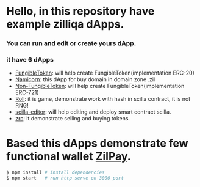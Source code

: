 # Hello, in this repository have example zilliqa dApps.
### You can run and edit or create yours dApp.
### it have 6 dApps
 * [FungibleToken](https://github.com/lich666dead/zilliqa-dApps/public/fungibletoken): will help create FungibleToken(implementation ERC-20)
 * [Namicorn](https://github.com/lich666dead/zilliqa-dApps/public/namicorn): this dApp for buy domain in domain zone .zil
 * [Non-FungibleToken](https://github.com/lich666dead/zilliqa-dApps/public/nonfungibletoken): will help create FungibleToken(implementation ERC-721)
 * [Roll](https://github.com/lich666dead/zilliqa-dApps/public/roll): it is game, demonstrate work with hash in scilla contract, it is not RNG!
 * [scilla-editor](https://github.com/lich666dead/zilliqa-dApps/public/scilla-editor): will help editing and deploy smart contract scilla.
 * [zrc](https://github.com/lich666dead/zilliqa-dApps/public/scilla-editor): it demonstrate selling and buying tokens.

# Based this dApps demonstrate few functional wallet [ZilPay](https://zilpay.xyz).

```bash
$ npm install # Install dependencies
$ npm start   # run http serve on 3000 port
```